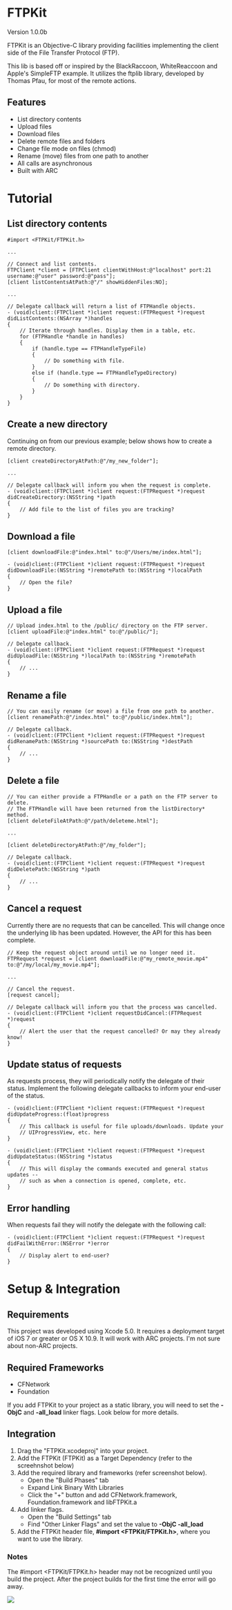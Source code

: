 # FTPKit

Version 1.0.0b

FTPKit is an Objective-C library providing facilities implementing the client
side of the File Transfer Protocol (FTP).

This lib is based off or inspired by the BlackRaccoon, WhiteReaccoon and Apple's SimpleFTP
example. It utilizes the ftplib library, developed by Thomas Pfau, for most of
the remote actions.

## Features

- List directory contents
- Upload files
- Download files
- Delete remote files and folders
- Change file mode on files (chmod)
- Rename (move) files from one path to another
- All calls are asynchronous
- Built with ARC

# Tutorial

## List directory contents

    #import <FTPKit/FTPKit.h>

    ...

    // Connect and list contents.
    FTPClient *client = [FTPClient clientWithHost:@"localhost" port:21 username:@"user" password:@"pass"];
    [client listContentsAtPath:@"/" showHiddenFiles:NO];

    ...

    // Delegate callback will return a list of FTPHandle objects.
    - (void)client:(FTPClient *)client request:(FTPRequest *)request didListContents:(NSArray *)handles
    {
        // Iterate through handles. Display them in a table, etc.
        for (FTPHandle *handle in handles)
        {
            if (handle.type == FTPHandleTypeFile)
            {
                // Do something with file.
            }
            else if (handle.type == FTPHandleTypeDirectory)
            {
                // Do something with directory.
            }
        }
    }

## Create a new directory

Continuing on from our previous example; below shows how to create a remote directory.

    [client createDirectoryAtPath:@"/my_new_folder"];

    ...

    // Delegate callback will inform you when the request is complete.
    - (void)client:(FTPClient *)client request:(FTPRequest *)request didCreateDirectory:(NSString *)path
    {
        // Add file to the list of files you are tracking?
    }

## Download a file

    [client downloadFile:@"index.html" to:@"/Users/me/index.html"];

    - (void)client:(FTPClient *)client request:(FTPRequest *)request didDownloadFile:(NSString *)remotePath to:(NSString *)localPath
    {
        // Open the file?
    }

## Upload a file
    
    // Upload index.html to the /public/ directory on the FTP server.
    [client uploadFile:@"index.html" to:@"/public/"];

    // Delegate callback.
    - (void)client:(FTPClient *)client request:(FTPRequest *)request didUploadFile:(NSString *)localPath to:(NSString *)remotePath
    {
        // ...
    }

## Rename a file
    
    // You can easily rename (or move) a file from one path to another.
    [client renamePath:@"/index.html" to:@"/public/index.html"];

    // Delegate callback.
    - (void)client:(FTPClient *)client request:(FTPRequest *)request didRenamePath:(NSString *)sourcePath to:(NSString *)destPath
    {
        // ...
    }

## Delete a file

    // You can either provide a FTPHandle or a path on the FTP server to delete.
    // The FTPHandle will have been returned from the listDirectory* method.
    [client deleteFileAtPath:@"/path/deleteme.html"];

    ...

    [client deleteDirectoryAtPath:@"/my_folder"];

    // Delegate callback.
    - (void)client:(FTPClient *)client request:(FTPRequest *)request didDeletePath:(NSString *)path
    {
        // ...
    }

## Cancel a request

Currently there are no requests that can be cancelled. This will change once the
underlying lib has been updated. However, the API for this has been complete.

    // Keep the request object around until we no longer need it.
    FTPRequest *request = [client downloadFile:@"my_remote_movie.mp4" to:@"/my/local/my_movie.mp4"];

    ...

    // Cancel the request.
    [request cancel];

    // Delegate callback will inform you that the process was cancelled.
    - (void)client:(FTPClient *)client requestDidCancel:(FTPRequest *)request
    {
        // Alert the user that the request cancelled? Or may they already know!
    }

## Update status of requests

As requests process, they will periodically notify the delegate of their status. Implement the following delegate callbacks to inform your end-user of the status.

    - (void)client:(FTPClient *)client request:(FTPRequest *)request didUpdateProgress:(float)progress
    {
        // This callback is useful for file uploads/downloads. Update your
        // UIProgressView, etc. here
    }

    - (void)client:(FTPClient *)client request:(FTPRequest *)request didUpdateStatus:(NSString *)status
    {
        // This will display the commands executed and general status updates --
        // such as when a connection is opened, complete, etc.
    }

## Error handling

When requests fail they will notify the delegate with the following call:

    - (void)client:(FTPClient *)client request:(FTPRequest *)request didFailWithError:(NSError *)error
    {
        // Display alert to end-user?
    }

# Setup & Integration

## Requirements

This project was developed using Xcode 5.0. It requires a deployment target of iOS 7 or greater or OS X 10.9. It will work with ARC projects. I'm not sure about non-ARC projects.

## Required Frameworks

- CFNetwork
- Foundation

If you add FTPKit to your project as a static library, you will need to set the **-ObjC** and **-all_load** linker flags. Look below for more details.

## Integration

1. Drag the "FTPKit.xcodeproj" into your project.
2. Add the FTPKit (FTPKit) as a Target Dependency (refer to the screehnshot below)
3. Add the required library and frameworks (refer screenshot below).
    - Open the "Build Phases" tab
    - Expand Link Binary With Libraries
    - Click the "+" button and add CFNetwork.framework, Foundation.framework and libFTPKit.a
4. Add linker flags.
    - Open the "Build Settings" tab
    - Find "Other Linker Flags" and set the value to **-ObjC -all_load**
5. Add the FTPKit header file, **#import \<FTPKit/FTPKit.h\>**, where you want to use the library.

### Notes

The #import \<FTPKit/FTPKit.h\> header may not be recognized until you build the project. After the project builds for the first time the error will go away.

![][1]


  [1]: https://dl.dropboxusercontent.com/u/55773661/FTPKit/xcode.png

